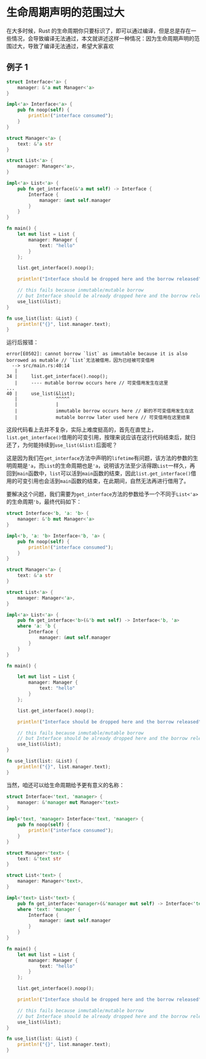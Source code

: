# 生命周期声明的范围过大

在大多时候，Rust 的生命周期你只要标识了，即可以通过编译，但是总是存在一些情况，会导致编译无法通过，本文就讲述这样一种情况：因为生命周期声明的范围过大，导致了编译无法通过，希望大家喜欢

## 例子 1

```rust
struct Interface<'a> {
    manager: &'a mut Manager<'a>
}

impl<'a> Interface<'a> {
    pub fn noop(self) {
        println!("interface consumed");
    }
}

struct Manager<'a> {
    text: &'a str
}

struct List<'a> {
    manager: Manager<'a>,
}

impl<'a> List<'a> {
    pub fn get_interface(&'a mut self) -> Interface {
        Interface {
            manager: &mut self.manager
        }
    }
}

fn main() {
    let mut list = List {
        manager: Manager {
            text: "hello"
        }
    };

    list.get_interface().noop();

    println!("Interface should be dropped here and the borrow released");

    // this fails because inmutable/mutable borrow
    // but Interface should be already dropped here and the borrow released
    use_list(&list);
}

fn use_list(list: &List) {
    println!("{}", list.manager.text);
}
```

运行后报错：

```console
error[E0502]: cannot borrow `list` as immutable because it is also borrowed as mutable // `list`无法被借用，因为已经被可变借用
  --> src/main.rs:40:14
   |
34 |     list.get_interface().noop();
   |     ---- mutable borrow occurs here // 可变借用发生在这里
...
40 |     use_list(&list);
   |              ^^^^^
   |              |
   |              immutable borrow occurs here // 新的不可变借用发生在这
   |              mutable borrow later used here // 可变借用在这里结束
```

这段代码看上去并不复杂，实际上难度挺高的，首先在直觉上，`list.get_interface()`借用的可变引用，按理来说应该在这行代码结束后，就归还了，为何能持续到`use_list(&list)`后面呢？

这是因为我们在`get_interface`方法中声明的`lifetime`有问题，该方法的参数的生明周期是`'a`，而`List`的生命周期也是`'a`，说明该方法至少活得跟`List`一样久，再回到`main`函数中，`list`可以活到`main`函数的结束，因此`list.get_interface()`借用的可变引用也会活到`main`函数的结束，在此期间，自然无法再进行借用了。

要解决这个问题，我们需要为`get_interface`方法的参数给予一个不同于`List<'a>`的生命周期`'b`，最终代码如下：

```rust
struct Interface<'b, 'a: 'b> {
    manager: &'b mut Manager<'a>
}

impl<'b, 'a: 'b> Interface<'b, 'a> {
    pub fn noop(self) {
        println!("interface consumed");
    }
}

struct Manager<'a> {
    text: &'a str
}

struct List<'a> {
    manager: Manager<'a>,
}

impl<'a> List<'a> {
    pub fn get_interface<'b>(&'b mut self) -> Interface<'b, 'a>
    where 'a: 'b {
        Interface {
            manager: &mut self.manager
        }
    }
}

fn main() {

    let mut list = List {
        manager: Manager {
            text: "hello"
        }
    };

    list.get_interface().noop();

    println!("Interface should be dropped here and the borrow released");

    // this fails because inmutable/mutable borrow
    // but Interface should be already dropped here and the borrow released
    use_list(&list);
}

fn use_list(list: &List) {
    println!("{}", list.manager.text);
}
```

当然，咱还可以给生命周期给予更有意义的名称：

```rust
struct Interface<'text, 'manager> {
    manager: &'manager mut Manager<'text>
}

impl<'text, 'manager> Interface<'text, 'manager> {
    pub fn noop(self) {
        println!("interface consumed");
    }
}

struct Manager<'text> {
    text: &'text str
}

struct List<'text> {
    manager: Manager<'text>,
}

impl<'text> List<'text> {
    pub fn get_interface<'manager>(&'manager mut self) -> Interface<'text, 'manager>
    where 'text: 'manager {
        Interface {
            manager: &mut self.manager
        }
    }
}

fn main() {
    let mut list = List {
        manager: Manager {
            text: "hello"
        }
    };

    list.get_interface().noop();

    println!("Interface should be dropped here and the borrow released");

    // this fails because inmutable/mutable borrow
    // but Interface should be already dropped here and the borrow released
    use_list(&list);
}

fn use_list(list: &List) {
    println!("{}", list.manager.text);
}
```
